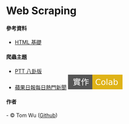 # Web Scraping  

#### 參考資料
* [HTML 基礎](https://developer.mozilla.org/zh-TW/docs/Learn/Getting_started_with_the_web/HTML_basics)  

#### 爬蟲主題
- [PTT 八卦版](https://github.com/YenLinWu/Web_Scraping/tree/master/PTT)     
- [蘋果日報每日熱門新聞](https://github.com/YenLinWu/Web_Scraping/tree/master/Apple%20Daily) <a href="https://colab.research.google.com/drive/1_XD45jNUEJWANi2BWmeeIjWnLaTw6heM?usp=sharing">
<img src=https://raw.githubusercontent.com/YenLinWu/Web_Scraping/master/_Image/實作-Colab-yellow.svg alt="實作 Colab"></a>

#### 作者
<span> - &copy; Tom Wu (<a href="https://github.com/YenLinWu">Github</a>) </span>  



